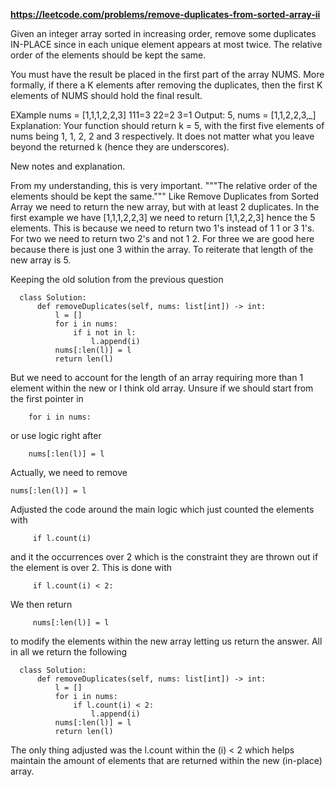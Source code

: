 
**https://leetcode.com/problems/remove-duplicates-from-sorted-array-ii**


Given an integer array sorted in increasing order, remove some duplicates IN-PLACE since in each unique element appears at most twice. The 
relative order of the elements should be kept the same.

You must have the result be placed in the first part of the array NUMS. More formally, if there a K elements after removing the duplicates, then the first K elements of NUMS should hold the final result. 

EXample
nums = [1,1,1,2,2,3]  111=3  22=2 3=1
Output: 5, nums = [1,1,2,2,3,_]
Explanation: Your function should return k = 5, with the first five elements of nums being 1, 1, 2, 2 and 3 respectively.
It does not matter what you leave beyond the returned k (hence they are underscores).

New notes and explanation.

From my understanding, this is very important. """The relative order of the elements should be kept the same."""
Like Remove Duplicates from Sorted Array we need to return the new array, but with at least 2 duplicates. 
In the first example we have [1,1,1,2,2,3] we need to return [1,1,2,2,3] hence the 5 elements.
This is because we need to return two 1's instead of 1 1 or 3 1's. For two we need to return two 2's and not 1 2. For three we are good here because there is just one 3 within the array. To reiterate that length of the new array is 5.

Keeping the old solution from the previous question

      class Solution:
          def removeDuplicates(self, nums: list[int]) -> int:
              l = []
              for i in nums:
                  if i not in l:
                      l.append(i)
              nums[:len(l)] = l 
              return len(l)  

But we need to account for the length of an array requiring more than 1 element within the new or I think old array. 
Unsure if we should start from the first pointer in 


        for i in nums:

or use logic right after  


        nums[:len(l)] = l 

Actually, we need to remove         

	nums[:len(l)] = l 
Adjusted the code around the main logic which just counted the elements with 


		 if l.count(i)

and it the occurrences over 2 which is the constraint they are thrown out if the element is over 2. This is done with 

		 if l.count(i) < 2:

We then return 

		 nums[:len(l)] = l  

to modify the elements within the new array letting us return the answer. All in all we return the following


      
      class Solution:
          def removeDuplicates(self, nums: list[int]) -> int:
              l = []
              for i in nums:
                  if l.count(i) < 2:
                      l.append(i)
              nums[:len(l)] = l 
              return len(l)  


The only thing adjusted was the l.count within the (i) < 2 which helps maintain the amount of elements that are
returned within the new (in-place) array.



